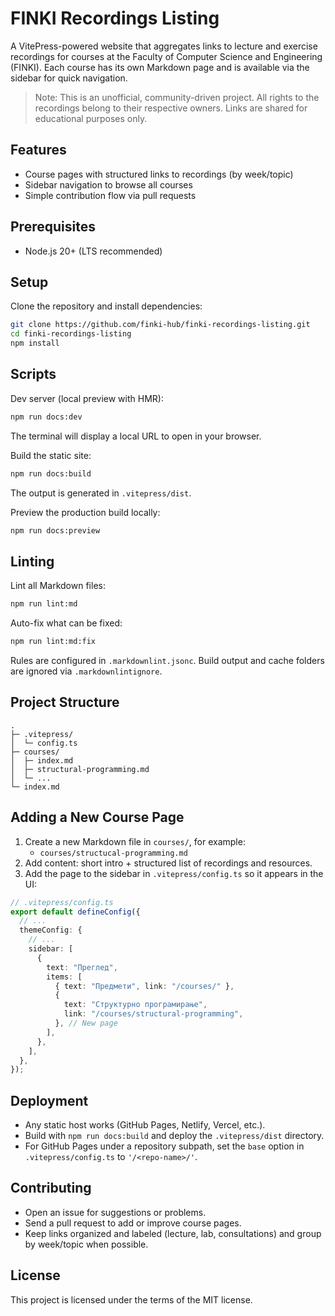 # FINKI Recordings Listing

A VitePress-powered website that aggregates links to lecture and exercise recordings for courses at the Faculty of Computer Science and Engineering (FINKI). Each course has its own Markdown page and is available via the sidebar for quick navigation.

> Note: This is an unofficial, community-driven project. All rights to the recordings belong to their respective owners. Links are shared for educational purposes only.

## Features

- Course pages with structured links to recordings (by week/topic)
- Sidebar navigation to browse all courses
- Simple contribution flow via pull requests

## Prerequisites

- Node.js 20+ (LTS recommended)

## Setup

Clone the repository and install dependencies:

```sh
git clone https://github.com/finki-hub/finki-recordings-listing.git
cd finki-recordings-listing
npm install
```

## Scripts

Dev server (local preview with HMR):

```sh
npm run docs:dev
```

The terminal will display a local URL to open in your browser.

Build the static site:

```sh
npm run docs:build
```

The output is generated in `.vitepress/dist`.

Preview the production build locally:

```sh
npm run docs:preview
```

## Linting

Lint all Markdown files:

```cmd
npm run lint:md
```

Auto-fix what can be fixed:

```cmd
npm run lint:md:fix
```

Rules are configured in `.markdownlint.jsonc`. Build output and cache folders are ignored via `.markdownlintignore`.

## Project Structure

```text
.
├─ .vitepress/
│  └─ config.ts
├─ courses/
│  ├─ index.md
│  ├─ structural-programming.md
│  └─ ...
└─ index.md
```

## Adding a New Course Page

1. Create a new Markdown file in `courses/`, for example:
   - `courses/structucal-programming.md`
2. Add content: short intro + structured list of recordings and resources.
3. Add the page to the sidebar in `.vitepress/config.ts` so it appears in the UI:

```ts
// .vitepress/config.ts
export default defineConfig({
  // ...
  themeConfig: {
    // ...
    sidebar: [
      {
        text: "Преглед",
        items: [
          { text: "Предмети", link: "/courses/" },
          {
            text: "Структурно програмирање",
            link: "/courses/structural-programming",
          }, // New page
        ],
      },
    ],
  },
});
```

## Deployment

- Any static host works (GitHub Pages, Netlify, Vercel, etc.).
- Build with `npm run docs:build` and deploy the `.vitepress/dist` directory.
- For GitHub Pages under a repository subpath, set the `base` option in `.vitepress/config.ts` to `'/<repo-name>/'`.

## Contributing

- Open an issue for suggestions or problems.
- Send a pull request to add or improve course pages.
- Keep links organized and labeled (lecture, lab, consultations) and group by week/topic when possible.

## License

This project is licensed under the terms of the MIT license.
